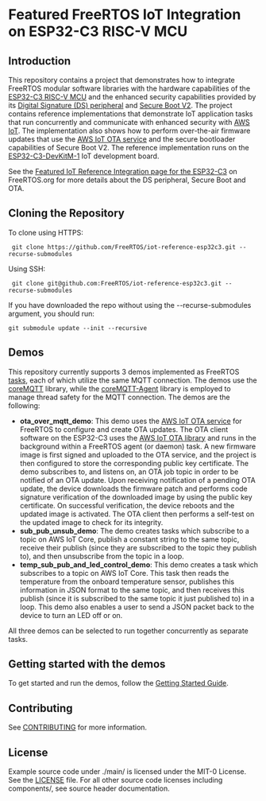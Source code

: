 # Featured FreeRTOS IoT Integration on ESP32-C3 RISC-V MCU

## Introduction

This repository contains a project that demonstrates how to integrate FreeRTOS modular software libraries with the hardware capabilities of the [ESP32-C3 RISC-V MCU](https://www.espressif.com/en/products/socs/esp32-c3) and the enhanced security capabilities provided by its [Digital Signature (DS) peripheral](https://docs.espressif.com/projects/esp-idf/en/latest/esp32c3/api-reference/peripherals/ds.html) and [Secure Boot V2](https://docs.espressif.com/projects/esp-idf/en/latest/esp32c3/security/secure-boot-v2.html). The project contains reference implementations that demonstrate IoT application tasks that run concurrently and communicate with enhanced security with [AWS IoT](https://aws.amazon.com/iot-core/). The implementation also shows how to perform over-the-air firmware updates that use the [AWS IoT OTA service](https://docs.aws.amazon.com/freertos/latest/userguide/freertos-ota-dev.html) and the secure bootloader capabilities of Secure Boot V2. The reference implementation runs on the [ESP32-C3-DevKitM-1](https://docs.espressif.com/projects/esp-idf/en/latest/esp32c3/hw-reference/esp32c3/user-guide-devkitm-1.html) IoT development board.

See the [Featured IoT Reference Integration page for the ESP32-C3](https://www.freertos.org/featured-freertos-iot-integration-targeting-an-espressif-esp32-c3-risc-v-mcu) on FreeRTOS.org for more details about the DS peripheral, Secure Boot and OTA.

## Cloning the Repository

To clone using HTTPS:

```
 git clone https://github.com/FreeRTOS/iot-reference-esp32c3.git --recurse-submodules
```

Using SSH:

```
 git clone git@github.com:FreeRTOS/iot-reference-esp32c3.git --recurse-submodules
```

If you have downloaded the repo without using the --recurse-submodules argument, you should run:

```
git submodule update --init --recursive
```

## Demos

This repository currently supports 3 demos implemented as FreeRTOS [tasks](https://www.freertos.org/taskandcr.html), each of which utilize the same MQTT connection. The demos use the [coreMQTT](https://www.freertos.org/mqtt/index.html) library, while the [coreMQTT-Agent](https://www.freertos.org/mqtt-agent/index.html) library is employed to manage thread safety for the MQTT connection. The demos are the following:

* **ota_over_mqtt_demo**: This demo uses the [AWS IoT OTA service](https://docs.aws.amazon.com/freertos/latest/userguide/freertos-ota-dev.html) for FreeRTOS to configure and create OTA updates. The OTA client software on the ESP32-C3 uses the [AWS IoT OTA library](https://www.freertos.org/ota/index.html) and runs in the background within a FreeRTOS agent (or daemon) task. A new firmware image is first signed and uploaded to the OTA service, and the project is then configured to store the corresponding public key certificate. The demo subscribes to, and listens on, an OTA job topic in order to be notified of an OTA update. Upon receiving notification of a pending OTA update, the device downloads the firmware patch and performs code signature verification of the downloaded image by using the public key certificate. On successful verification, the device reboots and the updated image is activated. The OTA client then performs a self-test on the updated image to check for its integrity.
* **sub_pub_unsub_demo**: The demo creates tasks which subscribe to a topic on AWS IoT Core, publish a constant string to the same topic, receive their publish (since they are subscribed to the topic they publish to), and then unsubscribe from the topic in a loop.
* **temp_sub_pub_and_led_control_demo**: This demo creates a task which subscribes to a topic on AWS IoT Core. This task then reads the temperature from the onboard temperature sensor, publishes this information in JSON format to the same topic, and then receives this publish (since it is subscribed to the same topic it just published to) in a loop. This demo also enables a user to send a JSON packet back to the device to turn an LED off or on.

All three demos can be selected to run together concurrently as separate tasks.

## Getting started with the demos

To get started and run the demos, follow the [Getting Started Guide](GettingStartedGuide.md).

## Contributing

See [CONTRIBUTING](CONTRIBUTING.md#security-issue-notifications) for more information.

## License

Example source code under ./main/ is licensed under the MIT-0 License. See the [LICENSE](LICENSE) file. For all other source code licenses including components/, see source header documentation.
